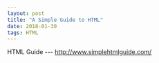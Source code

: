 ```yaml
---
layout: post
title: "A Simple Guide to HTML"
date: 2018-01-30
tags: HTML
---
```


HTML Guide --- <http://www.simplehtmlguide.com/>
